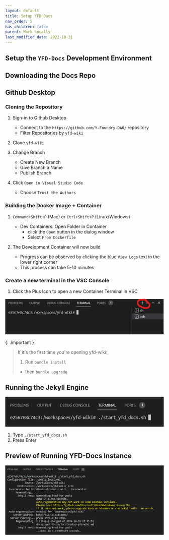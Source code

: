 ```yaml
---
layout: default
title: Setup YFD Docs
nav_order: 5
has_children: false
parent: Work Locally
last_modified_date: 2022-10-31
---
```


## Setup the `YFD-Docs` Development Environment

## Downloading the Docs Repo

## Github Desktop
### Cloning the Repository

1. Sign-in to Github Desktop 
    - Connect to the `https://github.com/Y-Foundry-DAO/` repository
    - Filter Repositories by `yfd-wiki`

1. Clone `yfd-wiki`

1. Change Branch
    - Create New Branch
    - Give Branch a Name
    - Publish Branch

1. Click `Open in Visual Studio Code`
    - Choose `Trust the Authors`

### Building the Docker Image + Container

1. `Command+Shift+P` (Mac) or `Ctrl+Shift+P` (Linux/Windows)
    - Dev Containers: Open Folder in Container
        - click the `Open` button in the dialog window
        - Select `From Dockerfile`

1. The Development Container will now build
    - Progress can be observed by clicking the blue `View Logs` text in the lower right corner
    - This process can take 5-10 minutes

### Create a new terminal in the VSC Console

1. Click the Plus Icon to open a new Container Terminal in VSC

![new terminal](/assets/images/vscode/console-terminal.png)

{: .important }
> If it's the first time you're opening yfd-wiki:
> 1. Run `bundle install`
>   - then `bundle upgrade`

## Running the Jekyll Engine 
![run start yfd docs](/assets/images/vscode/start-yfd-docs.png)
1. Type `./start_yfd_docs.sh`
1. Press Enter

## Preview of Running YFD-Docs Instance
![yfd docs working](/assets/images/vscode/yfd-docs-jekyll-running.png)